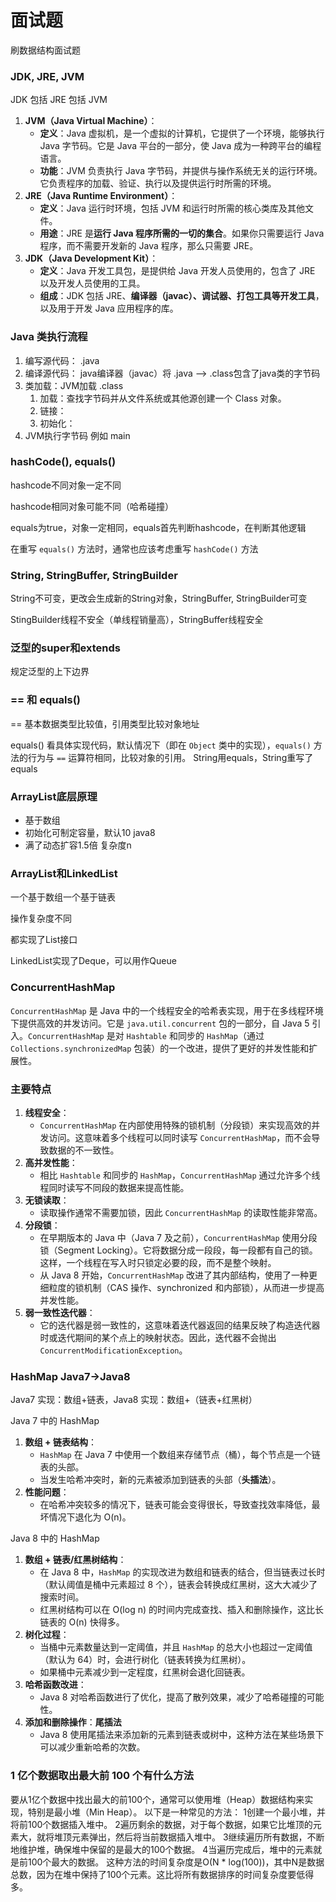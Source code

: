 # 面试题

刷数据结构面试题



### JDK, JRE, JVM

JDK 包括 JRE 包括 JVM

1. **JVM（Java Virtual Machine）**：
   - **定义**：Java 虚拟机，是一个虚拟的计算机，它提供了一个环境，能够执行 Java 字节码。它是 Java 平台的一部分，使 Java 成为一种跨平台的编程语言。
   - **功能**：JVM 负责执行 Java 字节码，并提供与操作系统无关的运行环境。它负责程序的加载、验证、执行以及提供运行时所需的环境。
2. **JRE（Java Runtime Environment）**：
   - **定义**：Java 运行时环境，包括 JVM 和运行时所需的核心类库及其他文件。
   - **用途**：JRE 是**运行 Java 程序所需的一切的集合**。如果你只需要运行 Java 程序，而不需要开发新的 Java 程序，那么只需要 JRE。
3. **JDK（Java Development Kit）**：
   - **定义**：Java 开发工具包，是提供给 Java 开发人员使用的，包含了 JRE 以及开发人员使用的工具。
   - **组成**：JDK 包括 JRE、**编译器（javac）、调试器、打包工具等开发工具**，以及用于开发 Java 应用程序的库。



### Java 类执行流程

1. 编写源代码： .java
2. 编译源代码： java编译器（javac）将 .java --> .class包含了java类的字节码
3. 类加载：JVM加载 .class 
   1. 加载：查找字节码并从文件系统或其他源创建一个 Class 对象。
   2. 链接：
   3. 初始化：
4. JVM执行字节码 例如 main





### hashCode(), equals()

hashcode不同对象一定不同

hashcode相同对象可能不同（哈希碰撞）

equals为true，对象一定相同，equals首先判断hashcode，在判断其他逻辑

在重写 `equals()` 方法时，通常也应该考虑重写 `hashCode()` 方法



### String, StringBuffer, StringBuilder

String不可变，更改会生成新的String对象，StringBuffer, StringBuilder可变

StingBuilder线程不安全（单线程销量高），StringBuffer线程安全



### 泛型的super和extends

规定泛型的上下边界



### == 和 equals()

== 基本数据类型比较值，引用类型比较对象地址

equals() 看具体实现代码，默认情况下（即在 `Object` 类中的实现），`equals()` 方法的行为与 `==` 运算符相同，比较对象的引用。 String用equals，String重写了equals



### ArrayList底层原理

+ 基于数组
+ 初始化可制定容量，默认10 java8
+ 满了动态扩容1.5倍 复杂度n



### ArrayList和LinkedList

一个基于数组一个基于链表

操作复杂度不同

都实现了List接口

LinkedList实现了Deque，可以用作Queue



### ConcurrentHashMap

`ConcurrentHashMap` 是 Java 中的一个线程安全的哈希表实现，用于在多线程环境下提供高效的并发访问。它是 `java.util.concurrent` 包的一部分，自 Java 5 引入。`ConcurrentHashMap` 是对 `Hashtable` 和同步的 `HashMap`（通过 `Collections.synchronizedMap` 包装）的一个改进，提供了更好的并发性能和扩展性。

### 主要特点

1. **线程安全**：
   - `ConcurrentHashMap` 在内部使用特殊的锁机制（分段锁）来实现高效的并发访问。这意味着多个线程可以同时读写 `ConcurrentHashMap`，而不会导致数据的不一致性。
2. **高并发性能**：
   - 相比 `Hashtable` 和同步的 `HashMap`，`ConcurrentHashMap` 通过允许多个线程同时读写不同段的数据来提高性能。
3. **无锁读取**：
   - 读取操作通常不需要加锁，因此 `ConcurrentHashMap` 的读取性能非常高。
4. **分段锁**：
   - 在早期版本的 Java 中（Java 7 及之前），`ConcurrentHashMap` 使用分段锁（Segment Locking）。它将数据分成一段段，每一段都有自己的锁。这样，一个线程在写入时只锁定必要的段，而不是整个映射。
   - 从 Java 8 开始，`ConcurrentHashMap` 改进了其内部结构，使用了一种更细粒度的锁机制（CAS 操作、synchronized 和内部锁），从而进一步提高并发性能。
5. **弱一致性迭代器**：
   - 它的迭代器是弱一致性的，这意味着迭代器返回的结果反映了构造迭代器时或迭代期间的某个点上的映射状态。因此，迭代器不会抛出 `ConcurrentModificationException`。



### HashMap Java7->Java8

Java7 实现：数组+链表，Java8 实现：数组+（链表+红黑树）

Java 7 中的 HashMap

1. **数组 + 链表结构**：
   - `HashMap` 在 Java 7 中使用一个数组来存储节点（桶），每个节点是一个链表的头部。
   - 当发生哈希冲突时，新的元素被添加到链表的头部（**头插法**）。
2. **性能问题**：
   - 在哈希冲突较多的情况下，链表可能会变得很长，导致查找效率降低，最坏情况下退化为 O(n)。

Java 8 中的 HashMap

1. **数组 + 链表/红黑树结构**：
   - 在 Java 8 中，`HashMap` 的实现改进为数组和链表的结合，但当链表过长时（默认阈值是桶中元素超过 8 个），链表会转换成红黑树，这大大减少了搜索时间。
   - 红黑树结构可以在 O(log n) 的时间内完成查找、插入和删除操作，这比长链表的 O(n) 快得多。
2. **树化过程**：
   - 当桶中元素数量达到一定阈值，并且 `HashMap` 的总大小也超过一定阈值（默认为 64）时，会进行树化（链表转换为红黑树）。
   - 如果桶中元素减少到一定程度，红黑树会退化回链表。
3. **哈希函数改进**：
   - Java 8 对哈希函数进行了优化，提高了散列效果，减少了哈希碰撞的可能性。
4. **添加和删除操作**：**尾插法**
   - Java 8 使用尾插法来添加新的元素到链表或树中，这种方法在某些场景下可以减少重新哈希的次数。



### 1 亿个数据取出最大前 100 个有什么方法

要从1亿个数据中找出最大的前100个，通常可以使用堆（Heap）数据结构来实现，特别是最小堆（Min Heap）。
以下是一种常见的方法：
1创建一个最小堆，并将前100个数据插入堆中。
2遍历剩余的数据，对于每个数据，如果它比堆顶的元素大，就将堆顶元素弹出，然后将当前数据插入堆中。
3继续遍历所有数据，不断地维护堆，确保堆中保留的是最大的100个数据。
4当遍历完成后，堆中的元素就是前100个最大的数据。
这种方法的时间复杂度是O(N * log(100))，其中N是数据总数，因为在堆中保持了100个元素。这比将所有数据排序的时间复杂度要低得多。
